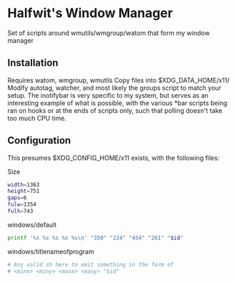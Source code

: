 # Halfwit's Window Manager
Set of scripts around wmutils/wmgroup/watom that form my window manager

## Installation
Requires watom, wmgroup, wmutils
Copy files into $XDG_DATA_HOME/x11/
Modify autotag, watcher, and most likely the groups script to match your setup. The inotifybar is very specific to my system, but serves as an interesting example of what is possible, with the various \*bar scripts being ran on hooks or at the ends of scripts only, such that polling doesn't take too much CPU time. 


## Configuration
This presumes $XDG_CONFIG_HOME/x11 exists, with the following files: 

Size 
```sh
width=1363
height=751
gaps=6
fulw=1354
fulh=743
```

windows/default
```sh
printf '%s %s %s %s %s\n' "350" "224" "454" "261" "$id"
```

windows/titlenameofprogram
```sh
# Any valid sh here to emit something in the form of
# <minx> <miny> <maxx> <maxy> "$id"
```
